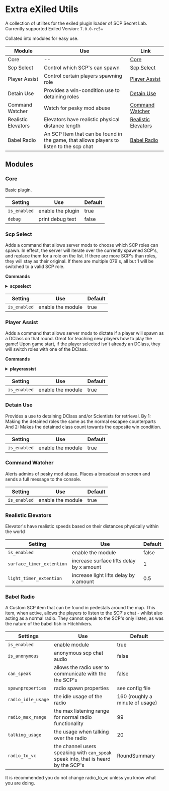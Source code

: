 # Extra eXiled Utils

A collection of utilites for the exiled plugin loader of SCP Secret Lab.
<br> Currently supported Exiled Version: `7.0.0-rc5`+

Collated into modules for easy use.


| Module | Use | Link |
| ------ | --- | ---- | 
| Core | -- | [Core](#Core) |
| Scp Select | Control which SCP's can spawn | [Scp Select](#Core) |
| Player Assist | Control certain players spawning role | [Player Assist](#Scp-Select) |
| Detain Use | Provides a win-condition use to detaining roles | [Detain Use](#Player-Assist) |
| Command Watcher | Watch for pesky mod abuse | [Command Watcher](#Command-Watcher) |
| Realistic Elevators | Elevators have realistic physical distance length | [Realistic Elevators](#Realistic-Elevators) |
| Babel Radio | An SCP Item that can be found in the game, that allows players to listen to the scp chat | [Babel Radio](#Babel-Radio) |

## Modules

### Core

Basic plugin.

| Setting | Use | Default |
| ------- | --- | ------- |
| `is_enabled` | enable the plugin | true |
| `debug` | print debug text | false | 


### Scp Select

Adds a command that allows server mods to choose which SCP roles can spawn.
In effect, the server will iterate over the currently spawned SCP's, and replace them for a role on the list.
If there are more SCP's than roles, they will stay as their original.
If there are multiple 079's, all but 1 will be switched to a valid SCP role.

**Commands**
<details>
	<summary> <b>scpselect</b> </summary>
	Usage: scpselect (add/remove/list/all) [RoleType] <br> <br>
	<b>all</b> - list all possible RoleType Enum values. <br>
	<b>list</b> - lists the currently active RoleTypes. <br>
	<b>add</b> - chooses a RoleType to switch a SCP to. <br>
	<b>remove</b> - removes a RoleType to switch a SCP to. <br>
</details>

| Setting | Use | Default |
| ------- | --- | ------- |
| `is_enabled` | enable the module | true |

### Player Assist

Adds a command that allows server mods to dictate if a player will spawn as a DClass on that round.
Great for teaching new players how to play the game!
Upon game start, if the player selected isn't already an DClass, they will switch roles with one of the DClass.

**Commands**
<details>
	<summary> <b>playerassist</b> </summary>
	Usage: (playerassist/pa) [playername] <br> <br>
	Inputed player name will toggle between their forced DClass role upon game start.
	Doesn't persist between rounds.
</details>

| Setting | Use | Default |
| ------- | --- | ------- |
| `is_enabled` | enable the module | true | 

### Detain Use

Provides a use to detaining DClass and/or Scientists for retrieval.
By 1: Making the detained roles the same as the normal escapee counterparts
And 2: Makes the detained class count towards the opposite win condition.

| Setting | Use | Default |
| ------- | --- | ------- |
| `is_enabled` | enable the module | true |

### Command Watcher

Alerts admins of pesky mod abuse. 
Places a broadcast on screen and sends a full message to the console.

| Setting | Use | Default |
| ------- | --- | ------- |
| `is_enabled` | enable the module | true |

### Realistic Elevators

Elevator's have realistic speeds based on their distances physically within the world

| Setting | Use | Default |
| ------- | --- | ------- |
| `is_enabled` | enable the module | false |
| `surface_timer_extention` | increase surface lifts delay by x amount | 1 |
| `light_timer_extention` | increase light lifts delay by x amount | 0.5 |


### Babel Radio

A Custom SCP item that can be found in pedestals around the map.
This item, when active, allows the players to listen to the SCP's chat - whilst also acting as a normal radio.
They cannot speak to the SCP's only listen, as was the nature of the babel fish in Hitchhikers.

| Settings | Use | Default |
| -------- | --- | ------- |
| `is_enabled` | enable module | true |
| `is_anonymous` | anonymous scp chat audio | false |
| `can_speak` | allows the radio user to communicate with the the SCP's | false |
| `spawnproperties` | radio spawn properties | see config file |
| `radio_idle_usage` | the idle usage of the radio | 160 (roughly a minute of usage) |
| `radio_max_range` | the max listening range for normal radio functionality | 99 |
| `talking_usage` | the usage when talking over the radio | 20 |
| `radio_to_vc` | the channel users speaking with `can_speak` speak into, that is heard by the SCP's | RoundSummary |

It is recommended you do not change radio_to_vc unless you know what you are doing.
